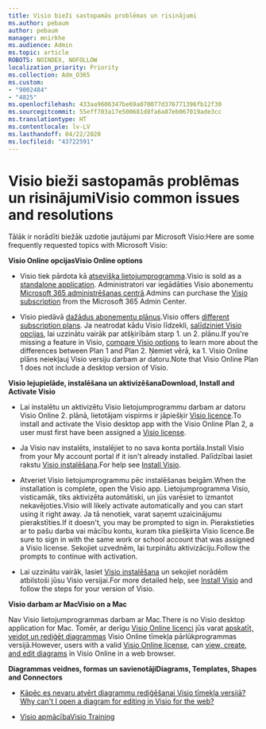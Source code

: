 ```yaml
---
title: Visio bieži sastopamās problēmas un risinājumi
ms.author: pebaum
author: pebaum
manager: mnirkhe
ms.audience: Admin
ms.topic: article
ROBOTS: NOINDEX, NOFOLLOW
localization_priority: Priority
ms.collection: Adm_O365
ms.custom:
- "9002484"
- "4825"
ms.openlocfilehash: 433aa9606347be69a070077d376771396fb12f30
ms.sourcegitcommit: 55eff703a17e500681d8fa6a87eb067019ade3cc
ms.translationtype: HT
ms.contentlocale: lv-LV
ms.lasthandoff: 04/22/2020
ms.locfileid: "43722591"
---
```

# <a name="visio-common-issues-and-resolutions"></a><span data-ttu-id="bcd7d-102">Visio bieži sastopamās problēmas un risinājumi</span><span class="sxs-lookup"><span data-stu-id="bcd7d-102">Visio common issues and resolutions</span></span>

<span data-ttu-id="bcd7d-103">Tālāk ir norādīti biežāk uzdotie jautājumi par Microsoft Visio:</span><span class="sxs-lookup"><span data-stu-id="bcd7d-103">Here are some frequently requested topics with Microsoft Visio:</span></span>

<span data-ttu-id="bcd7d-104">**Visio Online opcijas**</span><span class="sxs-lookup"><span data-stu-id="bcd7d-104">**Visio Online options**</span></span>

- <span data-ttu-id="bcd7d-105">Visio tiek pārdota kā [atsevišķa lietojumprogramma](https://products.office.com/visio/flowchart-software).</span><span class="sxs-lookup"><span data-stu-id="bcd7d-105">Visio is sold as a [standalone application](https://products.office.com/visio/flowchart-software).</span></span> <span data-ttu-id="bcd7d-106">Administratori var iegādāties Visio abonementu [Microsoft 365 administrēšanas centrā](https://docs.microsoft.com/alchemyinsights/purchase-visio-subscription).</span><span class="sxs-lookup"><span data-stu-id="bcd7d-106">Admins can purchase the [Visio subscription](https://docs.microsoft.com/alchemyinsights/purchase-visio-subscription) from the Microsoft 365 Admin Center.</span></span>

- <span data-ttu-id="bcd7d-107">Visio piedāvā [dažādus abonementu plānus](https://products.office.com/visio/microsoft-visio-plans-and-pricing-compare-visio-options).</span><span class="sxs-lookup"><span data-stu-id="bcd7d-107">Visio offers [different subscription plans](https://products.office.com/visio/microsoft-visio-plans-and-pricing-compare-visio-options).</span></span> <span data-ttu-id="bcd7d-108">Ja neatrodat kādu Visio līdzekli, [salīdziniet Visio opcijas](https://products.office.com/visio/microsoft-visio-plans-and-pricing-compare-visio-options), lai uzzinātu vairāk par atšķirībām starp 1. un 2. plānu.</span><span class="sxs-lookup"><span data-stu-id="bcd7d-108">If you're missing a feature in Visio, [compare Visio options](https://products.office.com/visio/microsoft-visio-plans-and-pricing-compare-visio-options) to learn more about the differences between Plan 1 and Plan 2.</span></span>  <span data-ttu-id="bcd7d-109">Ņemiet vērā, ka 1. Visio Online plāns neiekļauj Visio versiju darbam ar datoru.</span><span class="sxs-lookup"><span data-stu-id="bcd7d-109">Note that Visio Online Plan 1 does not include a desktop version of Visio.</span></span>

<span data-ttu-id="bcd7d-110">**Visio lejupielāde, instalēšana un aktivizēšana**</span><span class="sxs-lookup"><span data-stu-id="bcd7d-110">**Download, Install and Activate Visio**</span></span>

- <span data-ttu-id="bcd7d-111">Lai instalētu un aktivizētu Visio lietojumprogrammu darbam ar datoru Visio Online 2. plānā, lietotājam vispirms ir jāpiešķir [Visio licence](https://docs.microsoft.com/office365/admin/subscriptions-and-billing/assign-licenses-to-users).</span><span class="sxs-lookup"><span data-stu-id="bcd7d-111">To install and activate the Visio desktop app with the Visio Online Plan 2, a user must first have been assigned a [Visio license](https://docs.microsoft.com/office365/admin/subscriptions-and-billing/assign-licenses-to-users).</span></span>

- <span data-ttu-id="bcd7d-112">Ja Visio nav instalēts, instalējiet to no sava konta portāla.</span><span class="sxs-lookup"><span data-stu-id="bcd7d-112">Install Visio from your My account portal if it isn't already installed.</span></span> <span data-ttu-id="bcd7d-113">Palīdzībai lasiet rakstu [Visio instalēšana](https://support.office.com/article/f98f21e3-aa02-4827-9167-ddab5b025710).</span><span class="sxs-lookup"><span data-stu-id="bcd7d-113">For help see [Install Visio](https://support.office.com/article/f98f21e3-aa02-4827-9167-ddab5b025710).</span></span>

- <span data-ttu-id="bcd7d-114">Atveriet Visio lietojumprogrammu pēc instalēšanas beigām.</span><span class="sxs-lookup"><span data-stu-id="bcd7d-114">When the installation is complete, open the Visio app.</span></span> <span data-ttu-id="bcd7d-115">Lietojumprogramma Visio, visticamāk, tiks aktivizēta automātiski, un jūs varēsiet to izmantot nekavējoties.</span><span class="sxs-lookup"><span data-stu-id="bcd7d-115">Visio will likely activate automatically and you can start using it right away.</span></span> <span data-ttu-id="bcd7d-116">Ja tā nenotiek, varat saņemt uzaicinājumu pierakstīties.</span><span class="sxs-lookup"><span data-stu-id="bcd7d-116">If it doesn't, you may be prompted to sign in.</span></span> <span data-ttu-id="bcd7d-117">Pierakstieties ar to pašu darba vai mācību kontu, kuram tika piešķirta Visio licence.</span><span class="sxs-lookup"><span data-stu-id="bcd7d-117">Be sure to sign in with the same work or school account that was assigned a Visio license.</span></span> <span data-ttu-id="bcd7d-118">Sekojiet uzvednēm, lai turpinātu aktivizāciju.</span><span class="sxs-lookup"><span data-stu-id="bcd7d-118">Follow the prompts to continue with activation.</span></span>

- <span data-ttu-id="bcd7d-119">Lai uzzinātu vairāk, lasiet [Visio instalēšana](https://support.office.com/article/f98f21e3-aa02-4827-9167-ddab5b025710) un sekojiet norādēm atbilstoši jūsu Visio versijai.</span><span class="sxs-lookup"><span data-stu-id="bcd7d-119">For more detailed help, see [Install Visio](https://support.office.com/article/f98f21e3-aa02-4827-9167-ddab5b025710) and follow the steps for your version of Visio.</span></span>

<span data-ttu-id="bcd7d-120">**Visio darbam ar Mac**</span><span class="sxs-lookup"><span data-stu-id="bcd7d-120">**Visio on a Mac**</span></span>

<span data-ttu-id="bcd7d-121">Nav Visio lietojumprogrammas darbam ar Mac.</span><span class="sxs-lookup"><span data-stu-id="bcd7d-121">There is no Visio desktop application for Mac.</span></span> <span data-ttu-id="bcd7d-122">Tomēr, ar derīgu [Visio Online licenci](https://docs.microsoft.com/office365/admin/subscriptions-and-billing/assign-licenses-to-users) jūs varat [apskatīt, veidot un rediģēt diagrammas](https://support.office.com/article/06f04845-91b8-4e8f-881f-a43c970735fc) Visio Online tīmekļa pārlūkprogrammas versijā.</span><span class="sxs-lookup"><span data-stu-id="bcd7d-122">However, users with a valid [Visio Online license](https://docs.microsoft.com/office365/admin/subscriptions-and-billing/assign-licenses-to-users), can [view, create, and edit diagrams](https://support.office.com/article/06f04845-91b8-4e8f-881f-a43c970735fc) in Visio Online in a web browser.</span></span>

<span data-ttu-id="bcd7d-123">**Diagrammas veidnes, formas un savienotāji**</span><span class="sxs-lookup"><span data-stu-id="bcd7d-123">**Diagrams, Templates, Shapes and Connectors**</span></span>

- [<span data-ttu-id="bcd7d-124">Kāpēc es nevaru atvērt diagrammu rediģēšanai Visio tīmekļa versijā?</span><span class="sxs-lookup"><span data-stu-id="bcd7d-124">Why can't I open a diagram for editing in Visio for the web?</span></span>](https://support.microsoft.com/office/ea4a23d3-21d3-4878-945e-cf1be4140357)

- [<span data-ttu-id="bcd7d-125">Visio apmācība</span><span class="sxs-lookup"><span data-stu-id="bcd7d-125">Visio Training</span></span>](https://support.office.com/article/visio-training-e058bcfa-1d90-4653-afc6-e84d54cf94a6)
